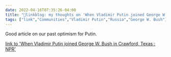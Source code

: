 ```yaml
---
date: 2022-04-16T07:35:26-04:00
title: "🔗linkblog: my thoughts on 'When Vladimir Putin joined George W. Bush in Crawford, Texas : NPR'"
tags: ["link","Communities","Vladimir Putin","Russia","George W. Bush"]
---
```

Good article on our past optimism for Putin.
 
[link to 'When Vladimir Putin joined George W. Bush in Crawford, Texas : NPR'](https://www.npr.org/2022/04/16/1092811802/russia-putin-bush-texas-summit-crawford)
